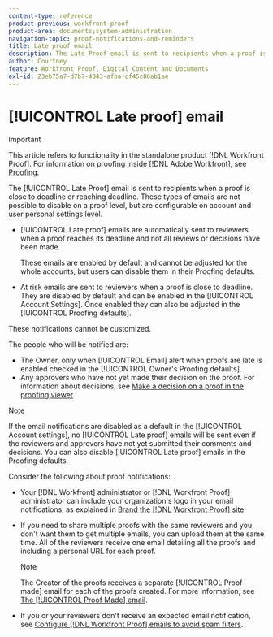 ```yaml
---
content-type: reference
product-previous: workfront-proof
product-area: documents;system-administration
navigation-topic: proof-notifications-and-reminders
title: Late proof email
description: The Late Proof email is sent to recipients when a proof is close to deadline or reaching deadline. These types of emails are not possible to disable on a proof level, but are configurable on account and user personal settings level.
author: Courtney
feature: Workfront Proof, Digital Content and Documents
exl-id: 23eb75a7-d7b7-4043-afba-cf45c86ab1ae
---
```

# [!UICONTROL Late proof] email

>[!IMPORTANT]
>
>This article refers to functionality in the standalone product [!DNL Workfront Proof]. For information on proofing inside [!DNL Adobe Workfront], see [Proofing](../../../review-and-approve-work/proofing/proofing.md).

The [!UICONTROL Late Proof] email is sent to recipients when a proof is close to deadline or reaching deadline. These types of emails are not possible to disable on a proof level, but are configurable on account and user personal settings level.

* [!UICONTROL Late proof] emails are automatically sent to reviewers when a proof reaches its deadline and not all reviews or decisions have been made.

   These emails are enabled by default and cannot be adjusted for the whole accounts, but users can disable them in their Proofing defaults.

* At risk emails are sent to reviewers when a proof is close to deadline. They are disabled by default and can be enabled in the [!UICONTROL Account Settings]. Once enabled they can also be adjusted in the [!UICONTROL Proofing defaults].

These notifications cannot be customized.

The people who will be notified are:

* The Owner, only when [!UICONTROL Email] alert when proofs are late is enabled checked in the [!UICONTROL Owner's Proofing defaults].
* Any approvers who have not yet made their decision on the proof. For information about decisions, see [Make a decision on a proof in the proofing viewer](../../../review-and-approve-work/proofing/reviewing-proofs-within-workfront/make-a-decision-on-a-proof/make-decisions-on-proof.md)

>[!NOTE]
>
>If the email notifications are disabled as a default in the [!UICONTROL Account settings], no [!UICONTROL Late proof] emails will be sent even if the reviewers and approvers have not yet submitted their comments and decisions. You can also disable [!UICONTROL Late proof] emails in the Proofing defaults. 

Consider the following about proof notifications:

* Your [!DNL Workfront] administrator or [!DNL Workfront Proof] administrator can include your organization's logo in your email notifications, as explained in [Brand the [!DNL Workfront Proof] site](../../../workfront-proof/wp-acct-admin/branding/brand-wp-site.md).
* If you need to share multiple proofs with the same reviewers and you don't want them to get multiple emails, you can upload them at the same time. All of the reviewers receive one email detailing all the proofs and including a personal URL for each proof.

   >[!NOTE]
   >
   >The Creator of the proofs receives a separate [!UICONTROL Proof made] email for each of the proofs created. For more information, see [The [!UICONTROL Proof Made] email](../../../workfront-proof/wp-emailsntfctns/proof-notifications-and-reminders/proof-made-email.md).

* If you or your reviewers don't receive an expected email notification, see  [Configure [!DNL Workfront Proof] emails to avoid spam filters](../../../workfront-proof/wp-emailsntfctns/avoiding-spam-filters/configure-wp-emails-avoid-spam-filters.md).
